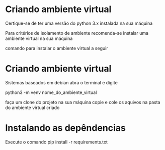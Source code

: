 # Criando ambiente virtual
Certique-se de ter uma versão do python 3.x instalada na sua máquina

Para critérios de isolamento de ambiente recomenda-se instalar uma ambiente virtual na sua máquina

comando para instalar o ambiente virtual a seguir

# Criando ambiente virtual
Sistemas baseados em debian
abra o terminal e digite

python3 -m venv nome_do_ambiente_virtual

faça um clone do projeto na sua máquina
copie e cole os aquivos na pasta do ambiente virtual criado

# Instalando as depêndencias
Execute o comando
pip install -r requirements.txt


